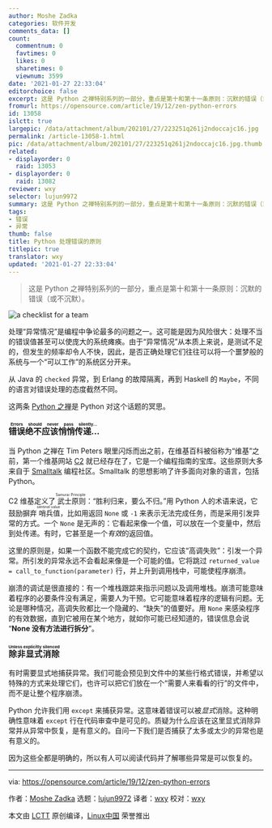 ```yaml
---
author: Moshe Zadka
categories: 软件开发
comments_data: []
count:
  commentnum: 0
  favtimes: 0
  likes: 0
  sharetimes: 0
  viewnum: 3599
date: '2021-01-27 22:33:04'
editorchoice: false
excerpt: 这是 Python 之禅特别系列的一部分，重点是第十和第十一条原则：沉默的错误（或不沉默）。
fromurl: https://opensource.com/article/19/12/zen-python-errors
id: 13058
islctt: true
largepic: /data/attachment/album/202101/27/223251q261j2ndoccajc16.jpg
permalink: /article-13058-1.html
pic: /data/attachment/album/202101/27/223251q261j2ndoccajc16.jpg.thumb.jpg
related:
- displayorder: 0
  raid: 13053
- displayorder: 0
  raid: 13082
reviewer: wxy
selector: lujun9972
summary: 这是 Python 之禅特别系列的一部分，重点是第十和第十一条原则：沉默的错误（或不沉默）。
tags:
- 错误
- 异常
thumb: false
title: Python 处理错误的原则
titlepic: true
translator: wxy
updated: '2021-01-27 22:33:04'
---
```



> 
> 这是 Python 之禅特别系列的一部分，重点是第十和第十一条原则：沉默的错误（或不沉默）。
> 
> 
> 


![](/data/attachment/album/202101/27/223251q261j2ndoccajc16.jpg "a checklist for a team")


处理“异常情况”是编程中争论最多的问题之一。这可能是因为风险很大：处理不当的错误值甚至可以使庞大的系统瘫痪。由于“异常情况”从本质上来说，是测试不足的，但发生的频率却令人不快，因此，是否正确处理它们往往可以将一个噩梦般的系统与一个“可以工作”的系统区分开来。


从 Java 的 `checked` 异常，到 Erlang 的故障隔离，再到 Haskell 的 `Maybe`，不同的语言对错误处理的态度截然不同。


这两条 [Python 之禅](https://www.python.org/dev/peps/pep-0020/)是 Python 对这个话题的冥思。


### <ruby> 错误绝不应该悄悄传递... <rt>  Errors should never pass silently… </rt></ruby>


当 Python 之禅在 Tim Peters 眼里闪烁而出之前，在维基百科被俗称为“维基”之前，第一个维基网站 [C2](https://wiki.c2.com/) 就已经存在了，它是一个编程指南的宝库。这些原则大多来自于 [Smalltalk](https://en.wikipedia.org/wiki/Smalltalk) 编程社区。Smalltalk 的思想影响了许多面向对象的语言，包括 Python。


C2 维基定义了<ruby> 武士原则 <rt>  Samurai Principle </rt></ruby>：“胜利归来，要么不归。”用 Python 人的术语来说，它鼓励摒弃<ruby> 哨兵值 <rt>  sentinel value </rt></ruby>，比如用返回 `None` 或 `-1` 来表示无法完成任务，而是采用引发异常的方式。一个 `None` 是无声的：它看起来像一个值，可以放在一个变量中，然后到处传递。有时，它甚至是一个*有效*的返回值。


这里的原则是，如果一个函数不能完成它的契约，它应该“高调失败”：引发一个异常。所引发的异常永远不会看起来像是一个可能的值。它将跳过 `returned_value = call_to_function(parameter)` 行，并上升到调用栈中，可能使程序崩溃。


崩溃的调试是很直接的：有一个堆栈跟踪来指示问题以及调用堆栈。崩溃可能意味着程序的必要条件没有满足，需要人为干预。它可能意味着程序的逻辑有问题。无论是哪种情况，高调失败都比一个隐藏的、“缺失”的值要好。用 `None` 来感染程序的有效数据，直到它被用在某个地方，就如你可能已经知道的，错误信息会说 “**None 没有方法进行拆分**”。


### <ruby> 除非显式消除 <rt>  Unless explicitly silenced </rt></ruby>


有时需要显式地捕获异常。我们可能会预见到文件中的某些行格式错误，并希望以特殊的方式来处理它们，也许可以把它们放在一个“需要人来看看的行”的文件中，而不是让整个程序崩溃。


Python 允许我们用 `except` 来捕获异常。这意味着错误可以被*显式*消除。这种明确性意味着 `except` 行在代码审查中是可见的。质疑为什么应该在这里显式消除异常并从异常中恢复，是有意义的。自问一下我们是否捕获了太多或太少的异常也是有意义的。


因为这些全都是明确的，所以有人可以阅读代码并了解哪些异常是可以恢复的。




---


via: <https://opensource.com/article/19/12/zen-python-errors>


作者：[Moshe Zadka](https://opensource.com/users/moshez) 选题：[lujun9972](https://github.com/lujun9972) 译者：[wxy](https://github.com/wxy) 校对：[wxy](https://github.com/wxy)


本文由 [LCTT](https://github.com/LCTT/TranslateProject) 原创编译，[Linux中国](https://linux.cn/) 荣誉推出